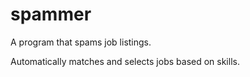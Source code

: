 # spammer
A program that spams job listings.

Automatically matches and selects jobs based on skills.
